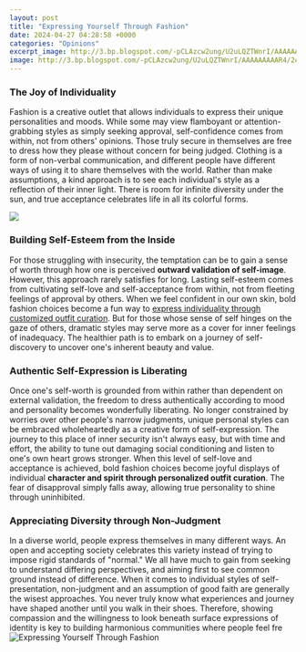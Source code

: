```yaml
---
layout: post
title: "Expressing Yourself Through Fashion"
date: 2024-04-27 04:28:58 +0000
categories: "Opinions"
excerpt_image: http://3.bp.blogspot.com/-pCLAzcw2ung/U2uLQZTWnrI/AAAAAAAAAR4/2coJy-vtzHU/s1600/fashion-quotes-sayings-express-gianni-versace.jpg
image: http://3.bp.blogspot.com/-pCLAzcw2ung/U2uLQZTWnrI/AAAAAAAAAR4/2coJy-vtzHU/s1600/fashion-quotes-sayings-express-gianni-versace.jpg
---
```


### The Joy of Individuality 
Fashion is a creative outlet that allows individuals to express their unique personalities and moods. While some may view flamboyant or attention-grabbing styles as simply seeking approval, self-confidence comes from within, not from others' opinions. Those truly secure in themselves are free to dress how they please without concern for being judged. 
Clothing is a form of non-verbal communication, and different people have different ways of using it to share themselves with the world. Rather than make assumptions, a kind approach is to see each individual's style as a reflection of their inner light. There is room for infinite diversity under the sun, and true acceptance celebrates life in all its colorful forms.

![](https://i.pinimg.com/originals/46/aa/5b/46aa5b49d8738ad9ef5191a11a64f7a4.png)
### Building Self-Esteem from the Inside 
For those struggling with insecurity, the temptation can be to gain a sense of worth through how one is perceived **outward validation of self-image**. However, this approach rarely satisfies for long. Lasting self-esteem comes from cultivating self-love and self-acceptance from within, not from fleeting feelings of approval by others. 
When we feel confident in our own skin, bold fashion choices become a fun way to [express individuality through customized outfit curation](https://store.fi.io.vn/chihuahuas-gamer-computer-video-game-lover-gaming-dog-chihuahua-dog). But for those whose sense of self hinges on the gaze of others, dramatic styles may serve more as a cover for inner feelings of inadequacy. The healthier path is to embark on a journey of self-discovery to uncover one's inherent beauty and value.
### Authentic Self-Expression is Liberating
Once one's self-worth is grounded from within rather than dependent on external validation, the freedom to dress authentically according to mood and personality becomes wonderfully liberating. No longer constrained by worries over other people's narrow judgments, unique personal styles can be embraced wholeheartedly as a creative form of self-expression. 
The journey to this place of inner security isn't always easy, but with time and effort, the ability to tune out damaging social conditioning and listen to one's own heart grows stronger. When this level of self-love and acceptance is achieved, bold fashion choices become joyful displays of individual **character and spirit through personalized outfit curation**. The fear of disapproval simply falls away, allowing true personality to shine through uninhibited.
### Appreciating Diversity through Non-Judgment
In a diverse world, people express themselves in many different ways. An open and accepting society celebrates this variety instead of trying to impose rigid standards of "normal." We all have much to gain from seeking to understand differing perspectives, and aiming first to see common ground instead of difference. 
When it comes to individual styles of self-presentation, non-judgment and an assumption of good faith are generally the wisest approaches. You never truly know what experiences and journey have shaped another until you walk in their shoes. Therefore, showing compassion and the willingness to look beneath surface expressions of identity is key to building harmonious communities where people feel fre
![Expressing Yourself Through Fashion](http://3.bp.blogspot.com/-pCLAzcw2ung/U2uLQZTWnrI/AAAAAAAAAR4/2coJy-vtzHU/s1600/fashion-quotes-sayings-express-gianni-versace.jpg)